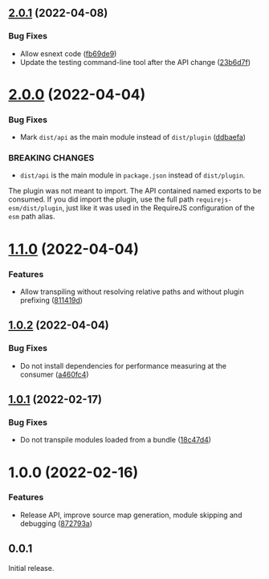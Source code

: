 ## [2.0.1](https://github.com/prantlf/requirejs-esm/compare/v2.0.0...v2.0.1) (2022-04-08)


### Bug Fixes

* Allow esnext code ([fb69de9](https://github.com/prantlf/requirejs-esm/commit/fb69de9cd00672655213d5beffe4a6dc92d41949))
* Update the testing command-line tool after the API change ([23b6d7f](https://github.com/prantlf/requirejs-esm/commit/23b6d7f80fb49fa1a7eb74c451cb46ef4d4e059a))

# [2.0.0](https://github.com/prantlf/requirejs-esm/compare/v1.1.0...v2.0.0) (2022-04-04)


### Bug Fixes

* Mark `dist/api` as the main module instead of `dist/plugin` ([ddbaefa](https://github.com/prantlf/requirejs-esm/commit/ddbaefa68d1a649a0b3aa0862fe66fd9ce3a67d4))


### BREAKING CHANGES

* `dist/api` is the main module in `package.json` instead of `dist/plugin`.

The plugin was not meant to import. The API contained named exports
to be consumed. If you did import the plugin, use the full path
`requirejs-esm/dist/plugin`, just like it was used in the RequireJS
configuration of the `esm` path alias.

# [1.1.0](https://github.com/prantlf/requirejs-esm/compare/v1.0.2...v1.1.0) (2022-04-04)


### Features

* Allow transpiling without resolving relative paths and without plugin prefixing ([811419d](https://github.com/prantlf/requirejs-esm/commit/811419de01a57359bf154933abdf4fa5c0ee5d7a))

## [1.0.2](https://github.com/prantlf/requirejs-esm/compare/v1.0.1...v1.0.2) (2022-04-04)


### Bug Fixes

* Do not install dependencies for performance measuring at the consumer ([a460fc4](https://github.com/prantlf/requirejs-esm/commit/a460fc4f573065d72ed6ed8e9fd88ce8948af187))

## [1.0.1](https://github.com/prantlf/requirejs-esm/compare/v1.0.0...v1.0.1) (2022-02-17)


### Bug Fixes

* Do not transpile modules loaded from a bundle ([18c47d4](https://github.com/prantlf/requirejs-esm/commit/18c47d4658d5f76e614302193d2a114b84ff3545))

# 1.0.0 (2022-02-16)


### Features

* Release API, improve source map generation, module skipping and debugging ([872793a](https://github.com/prantlf/requirejs-esm/commit/872793a7a07d9c3a1cab1fb4272a25a50bf1121e))

## 0.0.1

Initial release.
